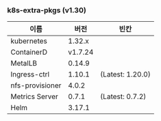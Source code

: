 ### k8s-extra-pkgs (v1.30)

이름            | 버전     | 빈칸
----            | ----     | ----
kubernetes      | 1.32.x  |
ContainerD      | v1.7.24 |
MetalLB         | 0.14.9  |
Ingress-ctrl    | 1.10.1  | (Latest: 1.20.0)
nfs-provisioner | 4.0.2   |
Metrics Server  | 0.7.1   | (Latest: 0.7.2)
Helm            | 3.17.1  |

